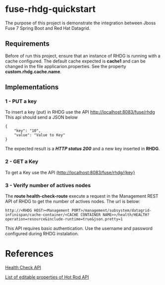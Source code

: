 
# fuse-rhdg-quickstart
The purpose of this project is demonstrate the integration between Jboss Fuse 7 Spring Boot and Red Hat Datagrid.  

## Requirements
Before of run this project, ensure that an instance of RHDG is running with a cache configured.
The default cache expected is **cache1** and can be changed in the file applicarion.properties. See the  property **custom.rhdg.cache.name**. 

## Implementations
### 1 - PUT a key 

To insert a key (put) in RHDG use the API [http://localhost:8083/fuse/rhdg](http://localhost:8083/fuse/rhdg)
This api should send a JSON below

    {
    	"key": "10",
    	"value": "Value to Key"
    }

The expected result is a ***HTTP status 200*** and a new key inserted in **RHDG**.

### 2 - GET a Key

To get a Key use the API [(http://localhost:8083/fuse/rhdg/{key}](http://localhost:8083/fuse/rhdg/{key})

### 3 - Verify  number of actives nodes

The **route health-check-route**  execute a request in the Management REST API of RHDG to get the number of actives nodes.
The url is below:

    http://<RHDG HOST><Management PORT>/management/subsystem/datagrid-infinispan/cache-container/<CACHE CONTAINER NAME>>/health/HEALTH?operation=resource&include-runtime=true&json.pretty=1
	
This API requires basic authentication. Use the username and password configured during RHDG instalation.

# References

[Health Check API ](https://access.redhat.com/documentation/en-us/red_hat_data_grid/7.2/html/administration_and_configuration_guide/the_health_check_api)

[List of editable properties of Hot Rod API](https://docs.jboss.org/infinispan/9.4/apidocs/org/infinispan/client/hotrod/configuration/package-summary.html)

